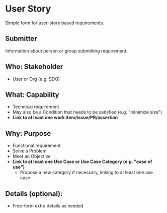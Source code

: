 # User Story
Simple form for user-story based requirements.

## Submitter
Information about person or group submitting requirement.

## Who: Stakeholder
- User or Org (e.g. SDO)

## What: Capability
- Technical requirement
- May also be a Condition that needs to be satisfied (e.g. "minimize size")
- **Link to at least one work item/issue/PR/assertion**

## Why: Purpose
- Functional requirement
- Solve a Problem
- Meet an Objective
- **Link to at least one Use Case or Use Case Category (e.g. "ease of use")**
    - Propose a new category if necessary, linking to at least one use case

## Details (optional):
- Free-form extra details as needed

